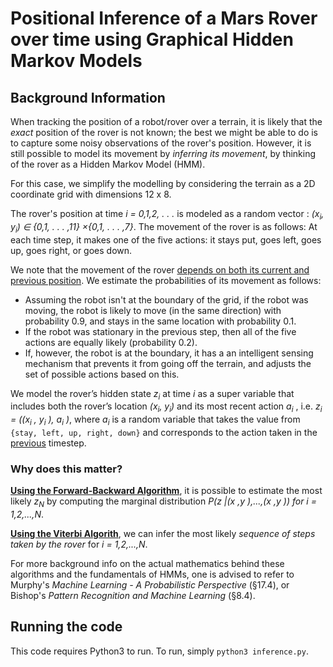 # Positional Inference of a Mars Rover over time using Graphical Hidden Markov Models

## Background Information

When tracking the position of a robot/rover over a terrain, it is likely that the *exact* position of the rover is not known; the best we might be able to do is to capture some noisy observations of the rover's position. However, it is still possible to model its movement by *inferring its movement*, by thinking of the rover as a Hidden Markov Model (HMM). 

For this case, we simplify the modelling by considering the terrain as a 2D coordinate grid with dimensions 12 x 8. 

The rover's position at time *i = 0,1,2, . . .* is modeled as a random vector : *(x<sub>i</sub>, y<sub>i</sub>) ∈ {0,1, . . . ,11} ×{0,1, . . . ,7}*. The movement of the rover is as follows: At each time step, it makes one of the five actions: it stays put, goes left, goes up, goes right, or goes down.


We note that the movement of the rover <ins>depends on both its current and previous position</ins>. We estimate the probabilities of its movement as follows:

- Assuming the robot isn't at the boundary of the grid, if the robot was moving, the robot is likely to move (in the same direction) with probability 0.9, and stays in the same location with probability 0.1.
- If the robot was stationary in the previous step, then all of the five actions are equally likely (probability 0.2).
- If, however, the robot is at the boundary, it has a an intelligent sensing mechanism that prevents it from going off the terrain, and adjusts the set of possible actions based on this. 

We model the rover’s hidden state *z<sub>i</sub>* at time *i* as a super variable that includes both the rover’s location *(x<sub>i</sub>, y<sub>i</sub>)* and its most recent action *a<sub>i</sub>* , i.e. *z<sub>i</sub> = ((x<sub>i</sub> , y<sub>i</sub> ), a<sub>i</sub> )*, where *a<sub>i</sub>* is a random variable that takes the value from `{stay, left, up, right, down}` and corresponds to the action taken in the <ins>previous</ins> timestep.

### Why does this matter?

<ins>**Using the Forward-Backward Algorithm**</ins>, it is possible to estimate the most likely *z<sub>N</sub>* by computing the marginal distribution *P(z |(x ,y ),...,(x ,y )) for i = 1,2,...,N*.

<ins>**Using the Viterbi Algorith**</ins>, we can infer the most likely *sequence of steps taken by the rover* for *i = 1,2,...,N*.

For more background info on the actual mathematics behind these algorithms and the fundamentals of HMMs, one is advised to refer to Murphy's *Machine Learning - A Probabilistic Perspective* (§17.4), or Bishop's *Pattern Recognition and Machine Learning* (§8.4). 

## Running the code

This code requires Python3 to run. To run, simply `python3 inference.py`.

